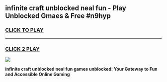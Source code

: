 
## infinite craft unblocked neal fun - Play Unblocked Gmaes & Free #n9hyp
<h3>
<a href="https://news.freeplayer.one?title=infinite_craft_unblocked_neal_fun&ref=27F">CLICK TO PLAY</a></h3>
<hr>

<h3>
<a href="https://news.freeplayer.one?title=infinite_craft_unblocked_neal_fun&ref=27F">CLICK 2 PLAY</a>
  
</h3>

<a href="https://news.freeplayer.one?title=infinite_craft_unblocked_neal_fun&ref=27F/"><img src="https://clearcache.store/games.png"></a>


**infinite craft unblocked neal fun games unblocked: Your Gateway to Fun and Accessible Online Gaming**
